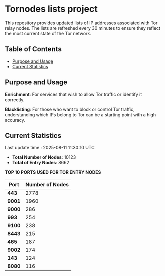 # Tornodes lists project

This repository provides updated lists of IP addresses associated with Tor relay nodes. The lists are refreshed every 30 minutes to ensure they reflect the most current state of the Tor network.

## Table of Contents

- [Purpose and Usage](#purpose-and-usage)
- [Current Statistics](#current-statistics)


## Purpose and Usage

**Enrichment**: For services that wish to allow Tor traffic or identify it correctly.

**Blacklisting**: For those who want to block or control Tor traffic, understanding which IPs belong to Tor can be a starting point with a high accuracy.

## Current Statistics

Last update time : 2025-08-11 11:30:10 UTC

- **Total Number of Nodes**: 10123
- **Total of Entry Nodes**: 8662

**TOP 10 PORTS USED FOR TOR ENTRY NODES**

| **Port** | **Number of Nodes** |
|------|-----------------|
| **443**   | 2778  |
| **9001**   | 1960  |
| **9000**   | 286  |
| **993**   | 254  |
| **9100**   | 238  |
| **8443**   | 215  |
| **465**   | 187  |
| **9002**   | 174  |
| **143**   | 124  |
| **8080**   | 116  |

